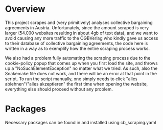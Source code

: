 # Overview

This project scrapes and (very primitively) analyses collective bargaining agreements in Austria. Unfortunately, since the amount scraped is very larger (54.000 websites resulting in about 4gb of text data), and we want to avoid causing any more traffic to the ÖGBVerlag who kindly gave us access to their database of collective bargaining agreements, the code here is written in a way as to exemplify how the entire scraping process works.

We also had a problem fully automating the scraping process due to the cookie-policy popup that comes up when you first load the site, and throws up a "NoSuchElementException" no matter what we tried. As such, also the Snakemake file does not work, and there will be an error at that point in the script. To run the script manually, one simply needs to click "alles ablehnen"/"alles akzeptieren" the first time when opening the website, everything else should proceed without any problem.  

# Packages
Necessary packages can be found in and installed using cb_scraping.yaml


